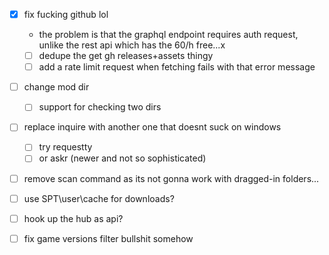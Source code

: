 
- [x] fix fucking github lol
    - the problem is that the graphql endpoint requires auth request, unlike the rest api which has the 60/h free...x
    - [ ] dedupe the get gh releases+assets thingy
    - [ ] add a rate limit request when fetching fails with that error message

- [ ] change mod dir
    - [ ] support for checking two dirs

- [ ] replace inquire with another one that doesnt suck on windows
    - [ ] try requestty
    - [ ] or askr (newer and not so sophisticated)

- [ ] remove scan command as its not gonna work with dragged-in folders...

- [ ] use SPT\user\cache for downloads?

- [ ] hook up the hub as api?

- [ ] fix game versions filter bullshit somehow